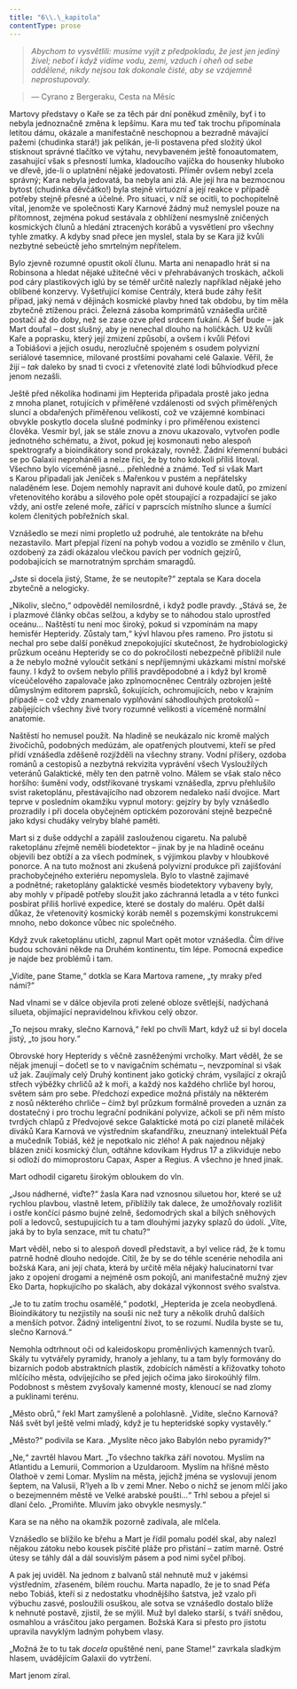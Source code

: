 ```yaml
---
title: "6\\.\_kapitola"
contentType: prose
---
```


<section>

> _Abychom to vysvětlili: musíme vyjít z předpokladu, že jest jen jediný živel; neboť i když vidíme vodu, zemi, vzduch i oheň od sebe oddělené, nikdy nejsou tak dokonale čisté, aby se vzájemně neprostupovaly._

> — Cyrano z Bergeraku, Cesta na Měsíc

Martovy představy o Kaře se za těch pár dní poněkud změnily, byť i to nebyla jednoznačně změna k lepšímu. Kara mu teď tak trochu připomínala letitou dámu, okázale a manifestačně neschopnou a bez­radně mávající pažemi (chudinka stará!) jak pelikán, je-li postavena před složitý úkol stisknout správné tlačítko ve výtahu, nevybaveném ještě fonoautomatem, zasahující však s přesností lumka, kladoucího vajíčka do housenky hluboko ve dřevě, jde-li o uplatnění nějaké jedovatosti. Příměr ovšem nebyl zcela správný; Kara nebyla jedovatá, ba nebyla ani zlá. Ale její hra na bezmocnou bytost (chudinka děvčátko!) byla stejně virtuózní a její reakce v případě potřeby stejně přesné a účelné. Pro situaci, v níž se ocitli, to pochopitelně vítal, jenomže ve společnosti Kary Karnové žádný muž nemyslel pouze na přítomnost, zejména pokud sestávala z obhlížení nesmyslně zničených kosmických člunů a hledání ztracených korábů a vysvětlení pro všechny tyhle zmatky. A kdyby snad přece jen myslel, stala by se Kara již kvůli nezbytné sebeúctě jeho smrtelným nepřítelem.

Bylo zjevně rozumné opustit okolí člunu. Marta ani nenapadlo hrát si na Robinsona a hledat nějaké užitečné věci v přehrabávaných troskách, ačkoli pod cáry plastikových iglú by se téměř určitě nalezly například nějaké jeho oblíbené konzervy. Vyšetřující komise Centrály, která bude záhy řešit případ, jaký nemá v dějinách kosmické plavby hned tak obdobu, by tím měla zbytečně ztíženou práci. Železná zásoba komprimátů vznášedla určitě postačí až do doby, než se zase ozve před srdcem ťukání. A Šéf bude – jak Mart doufal – dost slušný, aby je nenechal dlouho na holičkách. Už kvůli Kaře a poprasku, který její zmizení způsobí, a ovšem i kvůli Péťovi a Tobiášovi a jejich osudu, nerozlučně spojeném s osudem polyvizní seriálové tasemnice, milované prostšími povahami celé Galaxie. Věřil, že žijí – _tak_ daleko by snad ti cvoci z vřetenovité zlaté lodi bůhvíodkud přece jenom nezašli.

Ještě před několika hodinami jim Hepterida připadala prostě jako jedna z mnoha planet, rotujících v přiměřené vzdálenosti od svých přiměřených sluncí a obdařených přiměřenou velikostí, což ve vzájemné kombinaci obvykle poskytlo docela slušné podmínky i pro přiměřenou existenci člověka. Vesmír byl, jak se stále znovu a znovu ukazovalo, vytvořen podle jednotného schématu, a život, pokud jej kosmonauti nebo alespoň spektrografy a bioindikátory sond prokázaly, rovněž. Žádní křemenní bubáci se po Galaxii neproháněli a nelze říci, že by toho kdokoli příliš litoval. Všechno bylo víceméně jasné… přehledné a známé. Teď si však Mart s Karou připadali jak Jeníček s Mařenkou v pustém a nepřátelsky naladěném lese. Dojem nemohly napravit ani duhové koule datů, po zmizení vřetenovitého korábu a silového pole opět stoupající a rozpadající se jako vždy, ani ostře zelené moře, zářící v paprscích místního slunce a šumící kolem členitých pobřežních skal.

Vznášedlo se mezi nimi propletlo už podruhé, ale tentokráte na břehu nezastavilo. Mart přepjal řízení na pohyb vodou a vozidlo se změnilo v člun, ozdobený za zádí okázalou vlečkou pavích per vodních gejzírů, podobajících se marnotratným sprchám smaragdů.

„Jste si docela jistý, Stame, že se neutopíte?“ zeptala se Kara docela zbytečně a nelogicky.

„Nikoliv, slečno,“ odpověděl nemilosrdně, i když podle pravdy. „Stává se, že i plazmové články občas selžou, a kdyby se to náhodou stalo uprostřed oceánu… Naštěstí tu není moc široký, pokud si vzpomínám na mapy hemisfér Hepteridy. Zůstaly tam,“ kývl hlavou přes rameno. Pro jistotu si nechal pro sebe další poněkud znepokojující skutečnost, že hydrobiologický průzkum oceánu Hepteridy se co do pokročilosti nebezpečně přiblížil nule a že nebylo možné vyloučit setkání s nepříjemnými ukázkami místní mořské fauny. I když to ovšem nebylo příliš pravděpodobné a i když byl kromě víceúčelového zapalovače jako zplnomocněnec Centrály ozbrojen ještě důmyslným editorem paprsků, šokujících, ochromujících, nebo v krajním případě – což vždy znamenalo vyplňování sáhodlouhých protokolů – zabíjejících všechny živé tvory rozumné velikosti a víceméně normální anatomie.

Naštěstí ho nemusel použít. Na hladině se neukázalo nic kromě malých živočichů, podobných medúzám, ale opatřených ploutvemi, kteří se před přídí vznášedla zděšeně rozjížděli na všechny strany. Vodní příšery, ozdoba románů a cestopisů a nezbytná rekvizita vyprávění všech Vysloužilých veteránů Galaktické, měly ten den patrně volno. Málem se však stalo něco horšího: šumění vody, odstřikované tryskami vznášedla, zprvu přehlušilo svist raketoplánu, přestávajícího nad obzorem nedaleko naší dvojice. Mart teprve v posledním okamžiku vypnul motory: gejzíry by byly vznášedlo prozradily i při docela obyčejném optickém pozorování stejně bezpečně jako kdysi chudáky velryby blahé paměti.

Mart si z duše oddychl a zapálil zaslouženou cigaretu. Na palubě raketoplánu zřejmě neměli biodetektor – jinak by je na hladině oceánu objevili bez obtíží a za všech podmínek, s výjimkou plavby v hloubkové ponorce. A na tuto možnost ani zkušená polyvizní produkce při zajišťování prachobyčejného exteriéru nepomyslela. Bylo to vlastně zajímavé a podnětné; raketoplány galaktické vesměs biodetektory vybaveny byly, aby mohly v případě potřeby sloužit jako záchranná letadla a v této funkci posbírat příliš horlivé expedice, které se dostaly do maléru. Opět další důkaz, že vřetenovitý kosmický koráb neměl s pozemskými konstrukcemi mnoho, nebo dokonce vůbec nic společného.

Když zvuk raketoplánu utichl, zapnul Mart opět motor vznášedla. Čím dříve budou schováni někde na Druhém kontinentu, tím lépe. Pomocná expedice je najde bez problémů i tam.

„Vidíte, pane Stame,“ dotkla se Kara Martova ramene, „ty mraky před námi?“

Nad vlnami se v dálce objevila proti zelené obloze světlejší, nadýchaná silueta, objímající nepravidelnou křivkou celý obzor.

„To nejsou mraky, slečno Karnová,“ řekl po chvíli Mart, když už si byl docela jistý, „to jsou hory.“

Obrovské hory Hepteridy s věčně zasněženými vrcholky. Mart věděl, že se nějak jmenují – dočetl se to v navigačním schématu –, nevzpomínal si však už jak. Zaujímaly celý Druhý kontinent jako gotický chrám, vysílající z okrajů střech výběžky chrličů až k moři, a každý nos každého chrliče byl horou, světem sám pro sebe. Předchozí expedice možná přistály na některém z nosů některého chrliče – čímž byl průzkum formálně proveden a uznán za dostatečný i pro trochu legrační podnikání polyvize, ačkoli se při něm místo tvrdých chlapů z Předvojové sekce Galaktické motá po cizí planetě miláček diváků Kara Karnová ve výstředním skafandříku, zneuznaný intelektuál Péťa a mučedník Tobiáš, kéž je nepotkalo nic zlého! A pak najednou nějaký blázen zničí kosmický člun, odtáhne kdovíkam Hydrus 17 a zlikviduje nebo si odloží do mimoprostoru Capax, Asper a Regius. A všechno je hned jinak.

Mart odhodil cigaretu širokým obloukem do vln.

„Jsou nádherné, viďte?“ žasla Kara nad vznosnou siluetou hor, které se už rychlou plavbou, vlastně letem, přiblížily tak dalece, že umožňovaly rozlišit i ostře končící pásmo bujné zelně, šedomodrých skal a bílých sněhových polí a ledovců, sestupujících tu a tam dlouhými jazyky splazů do údolí. „Víte, jaká by to byla senzace, mít tu chatu?“

Mart věděl, nebo si to alespoň dovedl představit, a byl velice rád, že k tomu patrně hodně dlouho nedojde. Cítil, že by se do téhle scenérie nehodila ani božská Kara, ani její chata, která by určitě měla nějaký halucinatorní tvar jako z opojení drogami a nejméně osm pokojů, ani manifestačně mužný zjev Eko Darta, hopkujícího po skalách, aby dokázal výkonnost svého svalstva.

„Je to tu zatím trochu osamělé,“ podotkl, „Hepterida je zcela ne­obydlená. Bioindikátory tu nezjistily na souši nic než tury a několik druhů dalších a menších potvor. Žádný inteligentní život, to se rozumí. Nudila byste se tu, slečno Karnová.“

Nemohla odtrhnout oči od kaleidoskopu proměnlivých kamenných tvarů. Skály tu vytvářely pyramidy, hranoly a jehlany, tu a tam byly formovány do bizarních podob abstraktních plastik, zdobících náměstí a křižovatky tohoto mlčícího města, odvíjejícího se před jejich očima jako širokoúhlý film. Podobnost s městem zvyšovaly kamenné mosty, klenoucí se nad zlomy a puklinami terénu.

„Město obrů,“ řekl Mart zamyšleně a polohlasně. „Vidíte, slečno Karnová? Náš svět byl ještě velmi mladý, když je tu hepteridské sopky vystavěly.“

„Město?“ podivila se Kara. „Myslíte něco jako Babylón nebo pyramidy?“

„Ne,“ zavrtěl hlavou Mart. „To všechno takřka září novotou. Myslím na Atlantidu a Lemurii, Commorion a Uzuldaroom. Myslím na hříšné město Olathoë v zemi Lomar. Myslím na města, jejichž jména se vyslovují jenom šeptem, na Valusii, R’lyeh a Ib v zemi Mner. Nebo o nichž se jenom mlčí jako o bezejmenném městě ve Velké arabské poušti…“ Trhl sebou a přejel si dlaní čelo. „Promiňte. Mluvím jako obvykle nesmysly.“

Kara se na něho na okamžik pozorně zadívala, ale mlčela.

Vznášedlo se blížilo ke břehu a Mart je řídil pomalu podél skal, aby nalezl nějakou zátoku nebo kousek písčité pláže pro přistání – zatím marně. Ostré útesy se táhly dál a dál souvislým pásem a pod nimi syčel příboj.

A pak jej uviděl. Na jednom z balvanů stál nehnutě muž v jakémsi výstředním, zřaseném, bílém rouchu. Marta napadlo, že je to snad Péťa nebo Tobiáš, kteří si z nedostatku vhodnějšího šatstva, jež vzalo při výbuchu zasvé, posloužili osuškou, ale sotva se vznášedlo dostalo blíže k nehnuté postavě, zjistil, že se mýlil. Muž byl daleko starší, s tváří snědou, osmahlou a vrásčitou jako pergamen. Božská Kara si přesto pro jistotu upravila navyklým ladným pohybem vlasy.

„Možná že to tu tak _docela_ opuštěné není, pane Stame!“ zavrkala sladkým hlasem, uvádějícím Galaxii do vytržení.

Mart jenom zíral.

</section>
